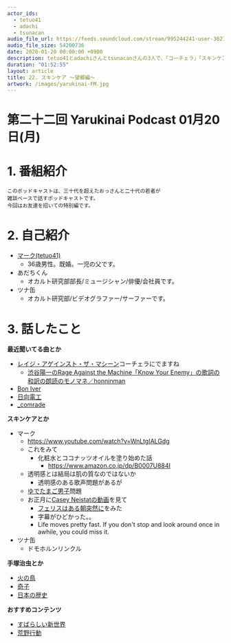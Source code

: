 ```yaml
---
actor_ids:
  - tetuo41
  - adachi
  - tsunacan
audio_file_url: https://feeds.soundcloud.com/stream/995244241-user-302747142-yarukinai-22-2020-01-20.mp3
audio_file_size: 54200736
date: 2020-01-20 00:00:00 +0900
description: tetuo41とadachiさんとtsunacanさんの3人で、「コーチェラ」「スキンケア」「手塚治」「荒野行動」について話しました。
duration: "01:52:55"
layout: article
title: 22. スキンケア 〜望郷編〜
artwork: /images/yarukinai-FM.jpg
---
```


# 第二十二回 Yarukinai Podcast 01月20日(月)

# 1. 番組紹介
    このポッドキャストは、三十代を超えたおっさんと二十代の若者が
    雑談ベースで話すポッドキャストです。
    今回はお友達を招いての特別編です。

# 2. 自己紹介
- [マーク(tetuo41)](https://twitter.com/tetuo41)
    - 36歳男性。既婚。一児の父です。
- あだちくん
    - オカルト研究部部長/ミュージシャン/俳優/会社員です。
- ツナ缶
    - オカルト研究部/ビデオグラファー/サーファーです。

# 3. 話したこと

**最近聞いてる曲とか**
- [レイジ・アゲインスト・ザ・マシーン](https://rockinon.com/news/detail/191703)コーチェラにでますね
    - [渋谷陽一のRage Against the Machine「Know Your Enemy」の歌詞の和訳の朗読のモノマネ／honninman](https://www.youtube.com/watch?v=uzLw-sbPFJ8)
- [Bon Iver](https://boniver.org/)
- [日向電工](http://nbcuni-music.com/hinataew/)
- [_comrade](https://www.instagram.com/_comrade/)

**スキンケアとか**
- マーク
    - https://www.youtube.com/watch?v=WnLtgIALGdg
    - これをみて
        - 化粧水とココナッツオイルを塗り始めた話
            - https://www.amazon.co.jp/dp/B0007U884I
    - 透明感とは結局は肌の質なのではないか
        - 透明感のある歌声問題があるが
    - [ゆでたまご男子](https://cancam.jp/archives/244383)問題
    - お正月に[Casey Neistatの動画](https://youtu.be/1wBsKxwzPyo)を見て
        - [フェリスはある朝突然に](https://www.netflix.com/jp/title/498716?source=35)をみた
        - 字幕がひどかった。。
        - Life moves pretty fast. If you don't stop and look around once in awhile, you could miss it.
- ツナ缶
    - ドモホルンリンクル

**手塚治虫とか**

- [火の鳥](https://tezukaosamu.net/jp/character/602.html)
- [奇子](https://tezukaosamu.net/jp/manga/21.html)
- [日本の歴史](https://www.amazon.co.jp/dp/B005SJICCG)

**おすすめコンテンツ**

- [すばらしい新世界](https://www.amazon.co.jp/dp/4061370014)
- [荒野行動](https://www.knivesout.jp/)

